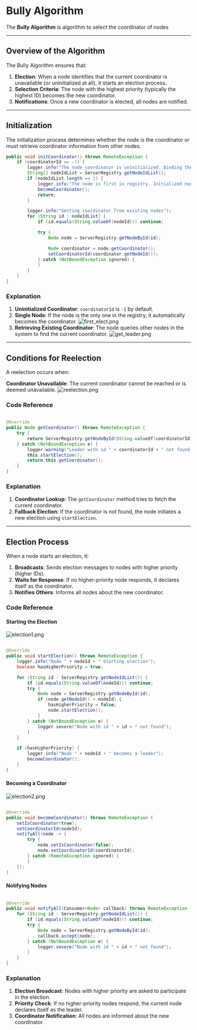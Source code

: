 # Bully Algorithm

The **Bully Algorithm** is algorithm to select the coordinator of nodes

---

## Overview of the Algorithm

The Bully Algorithm ensures that:

1. **Election**: When a node identifies that the current coordinator is unavailable (or uninitialized at all), it starts an election process.
2. **Selection Criteria**: The node with the highest priority (typically the highest ID) becomes the new coordinator.
3. **Notifications**: Once a new coordinator is elected, all nodes are notified.

---

## Initialization

The initialization process determines whether the node is the coordinator or must retrieve coordinator information from
other nodes.

```java
public void initCoordinator() throws RemoteException {
    if (coordinatorId == -1) {
        logger.info("The node coordinator is uninitialized. Binding the coordinator...");
        String[] nodeIdList = ServerRegistry.getNodeIdList();
        if (nodeIdList.length == 1) {
            logger.info("The node is first in registry. Initialized node with id " + nodeId + " as coordinator.");
            becomeCoordinator();
            return;
        }

        logger.info("Getting coordinator from existing nodes");
        for (String id : nodeIdList) {
            if (id.equals(String.valueOf(nodeId))) continue;

            try {
                Node node = ServerRegistry.getNodeById(id);

                Node coordinator = node.getCoordinator();
                setCoordinatorId(coordinator.getNodeId());
            } catch (NotBoundException ignored) {
            }
        }
    }
}
```

### Explanation

1. **Uninitialized Coordinator**: `coordinatorId` is `-1` by default.
2. **Single Node**: If the node is the only one in the registry, it automatically becomes the coordinator.
![first_elect.png](docs-images/first_elect.png)
4. **Retrieving Existing Coordinator**: The node queries other nodes in the system to find the current coordinator.
![get_leader.png](docs-images/get_leader.png)
---

## Conditions for Reelection

A reelection occurs when:

**Coordinator Unavailable**: The current coordinator cannot be reached or is deemed unavailable.
![reelection.png](docs-images/reelection.png)

### Code Reference

```java

@Override
public Node getCoordinator() throws RemoteException {
    try {
        return ServerRegistry.getNodeById(String.valueOf(coordinatorId));
    } catch (NotBoundException e) {
        logger.warning("Leader with id " + coordinatorId + " not found. Reevaluating leader...");
        this.startElection();
        return this.getCoordinator();
    }
}
```

### Explanation

1. **Coordinator Lookup**: The `getCoordinator` method tries to fetch the current coordinator.
2. **Fallback Election**: If the coordinator is not found, the node initiates a new election using `startElection`.

---

## Election Process

When a node starts an election, it:

1. **Broadcasts**: Sends election messages to nodes with higher priority (higher IDs).
2. **Waits for Response**: If no higher-priority node responds, it declares itself as the coordinator.
3. **Notifies Others**: Informs all nodes about the new coordinator.

### Code Reference

#### Starting the Election
![election1.png](docs-images/election1.png)
```java

@Override
public void startElection() throws RemoteException {
    logger.info("Node " + nodeId + " Starting election");
    boolean hasHigherPriority = true;

    for (String id : ServerRegistry.getNodeIdList()) {
        if (id.equals(String.valueOf(nodeId))) continue;
        try {
            Node node = ServerRegistry.getNodeById(id);
            if (node.getNodeId() > nodeId) {
                hasHigherPriority = false;
                node.startElection();
            }
        } catch (NotBoundException e) {
            logger.severe("Node with id " + id + " not found");
        }
    }

    if (hasHigherPriority) {
        logger.info("Node " + nodeId + " becomes a leader");
        becomeCoordinator();
    }
}
```

#### Becoming a Coordinator
![election2.png](docs-images/election2.png)
```java

@Override
public void becomeCoordinator() throws RemoteException {
    setIsCoordinator(true);
    setCoordinatorId(nodeId);
    notifyAll(node -> {
        try {
            node.setIsCoordinator(false);
            node.setCoordinatorId(coordinatorId);
        } catch (RemoteException ignored) {
        }
    });
}
```

#### Notifying Nodes

```java

@Override
public void notifyAll(Consumer<Node> callback) throws RemoteException {
    for (String id : ServerRegistry.getNodeIdList()) {
        if (id.equals(String.valueOf(nodeId))) continue;
        try {
            Node node = ServerRegistry.getNodeById(id);
            callback.accept(node);
        } catch (NotBoundException e) {
            logger.severe("Node with id " + id + " not found");
        }
    }
}
```

### Explanation

1. **Election Broadcast**: Nodes with higher priority are asked to participate in the election.
2. **Priority Check**: If no higher-priority nodes respond, the current node declares itself as the leader.
3. **Coordinator Notification**: All nodes are informed about the new coordinator.
